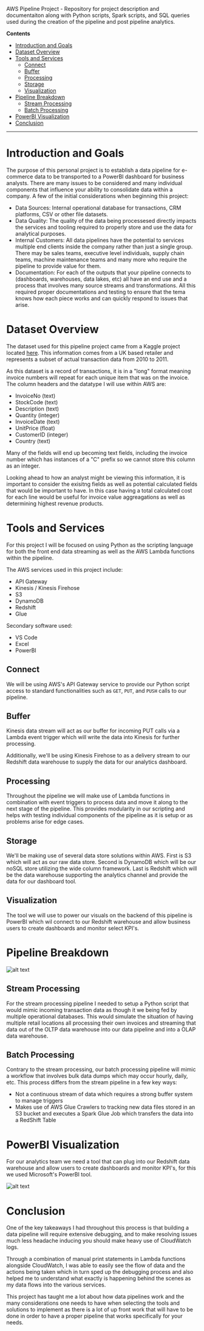 AWS Pipeline Project - Repository for project description and documentaiton along with Python scripts, Spark scripts, and SQL queries used during the creation of the pipeline and post pipeline analytics.

**Contents**

- [Introduction and Goals](#introduction-and-goals)
- [Dataset Overview](#dataset-overview)
- [Tools and Services](#tools-and-services)
  - [Connect](#connect)
  - [Buffer](#buffer)
  - [Processing](#processing)
  - [Storage](#storage)
  - [Visualization](#visualization)
- [Pipeline Breakdown](#pipeline-breakdown)
  - [Stream Processing](#stream-processing)
  - [Batch Processing](#batch-processing)
- [PowerBI Visualization](#powerbi-visualization)
- [Conclusion](#conclusion)

---

# Introduction and Goals
The purpose of this personal project is to establish a data pipeline for e-commerce data to be transported to a PowerBI dashboard for business analysts. There are many issues to be considered and many individual components that influence your ability to consolidate data within a company. A few of the initial considerations when beginning this project:

- Data Sources: Internal operational database for transactions, CRM platforms, CSV or other file datasets.
- Data Quality: The quality of the data being processesed directly impacts the services and tooling required to properly store and use the data for analytical purposes.
- Internal Customers: All data pipelines have the potential to services multiple end clients inside the company rather than just a single group. There may be sales teams, executive level individuals, supply chain teams, machine maintenance teams and many more who require the pipeline to provide value for them.
- Documentation: For each of the outputs that your pipeline connects to (dashboards, warehouses, data lakes, etc) all have an end use and a process that involves many source streams and transformations. All this required proper documentations and testing to ensure that the tema knows how each piece works and can quickly respond to issues that arise.


# Dataset Overview
The dataset used for this pipeline project came from a Kaggle project located [here](https://www.kaggle.com/datasets/carrie1/ecommerce-data). This information comes from a UK based retailer and represents a subset of actual transaction data from 2010 to 2011.

As this dataset is a record of transactions, it is in a "long" format meaning invoice numbers will repeat for each unique item that was on the invoice. The column headers and the datatype I will use within AWS are:

- InvoiceNo (text)
- StockCode (text)
- Description (text)
- Quantity (integer)
- InvoiceDate (text)
- UnitPrice (float)
- CustomerID (integer)
- Country (text)

Many of the fields will end up becoming text fields, including the invoice number which has instances of a "C" prefix so we cannot store this column as an integer.

Looking ahead to how an analyst might be viewing this information, it is important to consider the exisitng fields as well as potential calculated fields that would be important to have. In this case having a total calculated cost for each line would be useful for invoice value aggreagations as well as determining highest revenue products.

# Tools and Services
For this project I will be focused on using Python as the scripting language for both the front end data streaming as well as the AWS Lambda functions within the pipeline.

The AWS services used in this project include:
- API Gateway
- Kinesis / Kinesis Firehose
- S3
- DynamoDB
- Redshift
- Glue

Secondary software used:
- VS Code
- Excel
- PowerBI

## Connect
We will be using AWS's API Gateway service to provide our Python script access to standard functionalities such as `GET`, `PUT`, and `PUSH` calls to our pipeline. 

## Buffer
Kinesis data stream will act as our buffer for incoming PUT calls via a Lambda event trigger which will write the data into Kinesis for further processing.

Additionally, we'll be using Kinesis Firehose to as a delivery stream to our Redshift data warehouse to supply the data for our analytics dashboard.

## Processing
Throughout the pipeline we will make use of Lambda functions in combination with event triggers to process data and move it along to the next stage of the pipeline. This provides modularity in our scripting and helps with testing individual components of the pipeline as it is setup or as problems arise for edge cases.

## Storage
We'll be making use of several data store solutions within AWS. First is S3 which will act as our raw data store. Second is DynamoDB which will be our noSQL store utilizing the wide column framework. Last is Redshift which will be the data warehouse supporting the analytics channel and provide the data for our dashboard tool.

## Visualization
The tool we will use to power our visuals on the backend of this pipeline is PowerBI  which wil connect to our Redshift warehouse and allow business users to create dashboards and monitor select KPI's.

# Pipeline Breakdown

![alt text](ref-images/pipeline_board.png)

## Stream Processing

For the stream processing pipeline I needed to setup a Python script that would mimic incoming transaction data as though it we being fed by multiple operational databases. This would simulate the situation of having multiple retail locations all processing their own invoices and streaming that data out of the OLTP data warehouse into our data pipeline and into a OLAP data warehouse.

<flow diagram here>

## Batch Processing

Contrary to the stream processing, our batch processing pipeline will mimic a workflow that involves bulk data dumps which may occur hourly, daily, etc. This process differs from the stream pipeline in a few key ways:

- Not a continuous stream of data which requires a strong buffer system to manage triggers
- Makes use of AWS Glue Crawlers to tracking new data files stored in an S3 bucket and executes a Spark Glue Job which transfers the data into a RedShift Table

<flow diagram here>

# PowerBI Visualization

For our analytics team we need a tool that can plug into our Redshift data warehouse and allow users to create dashboards and monitor KPI's, for this we used Microsoft's PowerBI tool. 

![alt text]()

# Conclusion

One of the key takeaways I had throughout this process is that building a data pipeline will require extensive debugging, and to make resolving issues much less headache inducing you should make heavy use of CloudWatch logs. 

Through a combination of manual print statements in Lambda functions alongside CloudWatch, I was able to easily see the flow of data and the actions being taken which in turn sped up the debugging process and also helped me to understand what exactly is happening behind the scenes as my data flows into the various services.

This project has taught me a lot about how data pipelines work and the many considerations one needs to have when selecting the tools and solutions to implement as there is a lot of up front work that will have to be done in order to have a proper pipeline that works specifically for your needs.